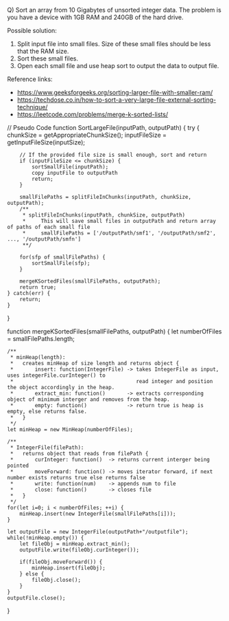 Q) Sort an array from 10 Gigabytes of unsorted integer data. The problem is you have
a device with 1GB RAM and 240GB of the hard drive.

Possible solution:
1. Split input file into small files. Size of these small files should be less that the RAM size.
2. Sort these small files.
3. Open each small file and use heap sort to output the data to output file.

  Reference links:
- https://www.geeksforgeeks.org/sorting-larger-file-with-smaller-ram/
- https://techdose.co.in/how-to-sort-a-very-large-file-external-sorting-technique/
- https://leetcode.com/problems/merge-k-sorted-lists/

// Pseudo Code
function SortLargeFile(inputPath, outputPath) {
	try {
		chunkSize = getAppropriateChunkSize();
		inputFileSize = getInputFileSize(inputSize);

        // If the provided file size is small enough, sort and return
        if (inputFileSize <= chunkSize) {
            sortSmallFile(inputPath);
            copy inputFile to outputPath
            return;
        }

        smallFilePaths = splitFileInChunks(inputPath, chunkSize, outputPath);
        /**
         * splitFileInChunks(inputPath, chunkSize, outputPath)
         *     This will save small files in outputPath and return array of paths of each small file
         *     smallFilePaths = ['/outputPath/smf1', '/outputPath/smf2', ..., '/outputPath/smfn']
         **/

        for(sfp of smallFilePaths) {
            sortSmallFile(sfp);
        }

        mergeKSortedFiles(smallFilePaths, outputPath);
		return true;
    } catch(err) {
        return;
    }

}

function mergeKSortedFiles(smallFilePaths, outputPath) {
	let numberOfFiles = smallFilePaths.length;
	
	/**
	 * minHeap(length):
	 *   creates minHeap of size length and returns object {
	 *       insert: function(IntegerFile) -> takes IntegerFile as input, uses integerFile.curInteger() to
	 *                                        read integer and position the object accordingly in the heap.
	 *       extract_min: function()       -> extracts corresponding object of minimum interger and removes from the heap.
	 *       empty: function()             -> return true is heap is empty, else returns false.
	 *   }
	 */
	let minHeap = new MinHeap(numberOfFiles);
	
	/**
	 * IntegerFile(filePath):
	 *   returns object that reads from filePath {
	 *       curInteger: function()  -> returns current interger being pointed
	 *       moveForward: function() -> moves iterator forward, if next number exists returns true else returns false
	 *       write: function(num)    -> appends num to file
	 *       close: function()       -> closes file
	 *   }
	 */
	for(let i=0; i < numberOfFiles; ++i) {
		minHeap.insert(new IntegerFile(smallFilePaths[i]));
	}
	
	let outputFile = new IntegerFile(outputPath+"/outputfile");
	while(!minHeap.empty()) {
		let fileObj = minHeap.extract_min();
		outputFile.write(fileObj.curInteger());

		if(fileObj.moveForward()) {
			minHeap.insert(fileObj);
		} else {
			fileObj.close();
		}
	}
	outputFile.close();
}